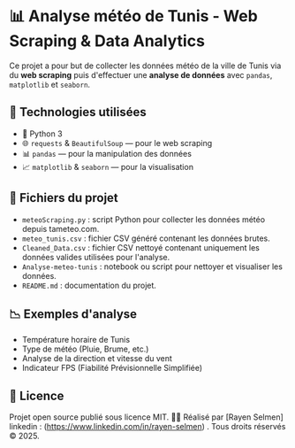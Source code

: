# 📊 Analyse météo de Tunis - Web Scraping & Data Analytics

Ce projet a pour but de collecter les données météo de la ville de Tunis via du **web scraping** puis d'effectuer une **analyse de données** avec `pandas`, `matplotlib` et `seaborn`.

## 🔧 Technologies utilisées

- 🐍 Python 3
- 🌐 `requests` & `BeautifulSoup` — pour le web scraping
- 📊 `pandas` — pour la manipulation des données
- 📈 `matplotlib` & `seaborn` — pour la visualisation

## 📂 Fichiers du projet

- `meteoScraping.py` : script Python pour collecter les données météo depuis tameteo.com.
- `meteo_tunis.csv` : fichier CSV généré contenant les données brutes.
- `Cleaned_Data.csv` : fichier CSV nettoyé contenant uniquement les données valides utilisées pour l'analyse.
- `Analyse-meteo-tunis` : notebook ou script pour nettoyer et visualiser les données.
- `README.md` : documentation du projet.

## 📉 Exemples d'analyse

- Température horaire de Tunis
- Type de météo (Pluie, Brume, etc.)
- Analyse de la direction et vitesse du vent
- Indicateur FPS (Fiabilité Prévisionnelle Simplifiée)

## 📄 Licence

Projet open source publié sous licence MIT.
👨‍💻 Réalisé par [Rayen Selmen] 
linkedin : (https://www.linkedin.com/in/rayen-selmen) .
Tous droits réservés © 2025.
